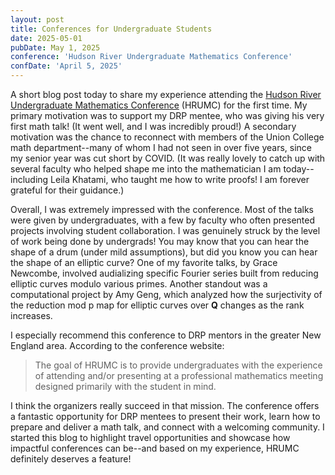 ```yaml
---
layout: post
title: Conferences for Undergraduate Students
date: 2025-05-01
pubDate: May 1, 2025
conference: 'Hudson River Undergraduate Mathematics Conference'
confDate: 'April 5, 2025'
---
```


A short blog post today to share my experience attending the [Hudson River Undergraduate Mathematics Conference](https://sites.google.com/view/hrumc) (HRUMC) for the first time.  My primary motivation was to support my DRP mentee, who was giving his very first math talk! (It went well, and I was incredibly proud!) A secondary motivation was the chance to reconnect with members of the Union College math department--many of whom I had not seen in over five years, since my senior year was cut short by COVID.  (It was really lovely to catch up with several faculty who helped shape me into the mathematician I am today--including Leila Khatami, who taught me how to write proofs!  I am forever grateful for their guidance.)

Overall, I was extremely impressed with the conference. Most of the talks were given by undergraduates, with a few by faculty who often presented projects involving student collaboration. I was genuinely struck by the level of work being done by undergrads! You may know that you can hear the shape of a drum (under mild assumptions), but did you know you can hear the shape of an elliptic curve? One of my favorite talks, by Grace Newcombe, involved audializing specific Fourier series built from reducing elliptic curves modulo various primes. Another standout was a computational project by Amy Geng, which analyzed how the surjectivity of the reduction mod p map for elliptic curves over **Q** changes as the rank increases.

I especially recommend this conference to DRP mentors in the greater New England area. According to the conference website:

>The goal of HRUMC is to provide undergraduates with the experience of attending and/or presenting at a professional mathematics meeting designed primarily with the student in mind.

I think the organizers really succeed in that mission. The conference offers a fantastic opportunity for DRP mentees to present their work, learn how to prepare and deliver a math talk, and connect with a welcoming community. I started this blog to highlight travel opportunities and showcase how impactful conferences can be--and based on my experience, HRUMC definitely deserves a feature!